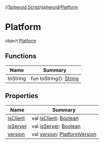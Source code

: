 //[Spheroid Script](../../index.md)/[spheroid](../index.md)/[Platform](index.md)



# Platform  
 object [Platform](index.md)   


## Functions  
  
|  Name|  Summary| 
|---|---|
| toString| fun toString(): [String](../../spheroid/-string/index.md)  <br>


## Properties  
  
|  Name|  Summary| 
|---|---|
| [isClient](index.md#spheroid/Platform/isClient/#/PointingToDeclaration/)|  val [isClient](index.md#spheroid/Platform/isClient/#/PointingToDeclaration/): [Boolean](../-boolean/index.md)   <br>
| [isServer](index.md#spheroid/Platform/isServer/#/PointingToDeclaration/)|  val [isServer](index.md#spheroid/Platform/isServer/#/PointingToDeclaration/): [Boolean](../-boolean/index.md)   <br>
| [version](index.md#spheroid/Platform/version/#/PointingToDeclaration/)|  val [version](index.md#spheroid/Platform/version/#/PointingToDeclaration/): [PlatformVersion](../-platform-version/index.md)   <br>

